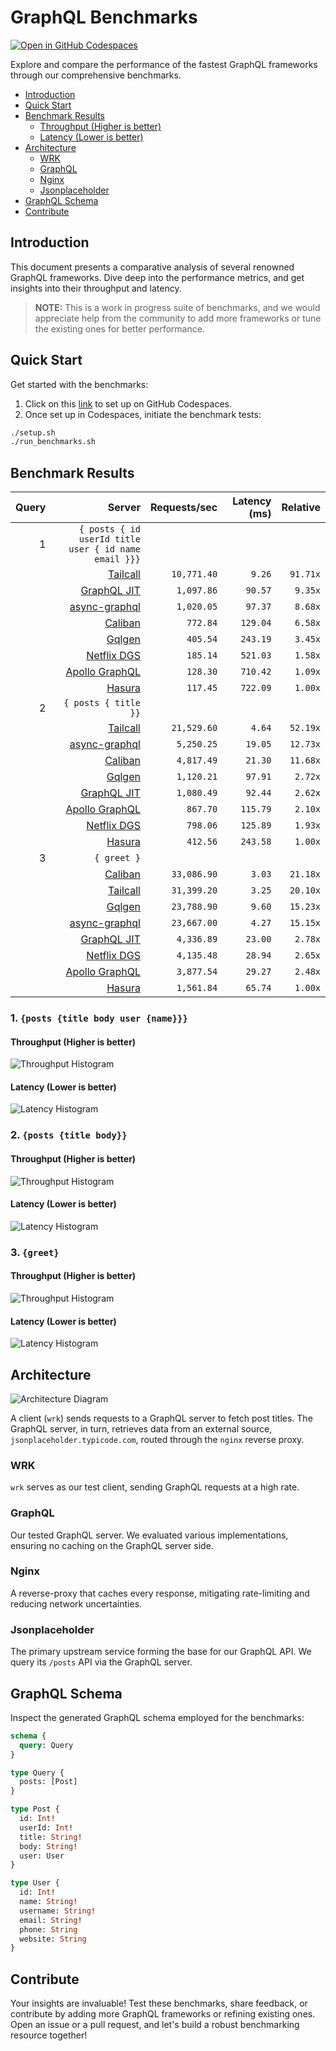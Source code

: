 # GraphQL Benchmarks <!-- omit from toc -->

[![Open in GitHub Codespaces](https://github.com/codespaces/badge.svg)](https://codespaces.new/tailcallhq/graphql-benchmarks)

Explore and compare the performance of the fastest GraphQL frameworks through our comprehensive benchmarks.

- [Introduction](#introduction)
- [Quick Start](#quick-start)
- [Benchmark Results](#benchmark-results)
  - [Throughput (Higher is better)](#throughput-higher-is-better)
  - [Latency (Lower is better)](#latency-lower-is-better)
- [Architecture](#architecture)
  - [WRK](#wrk)
  - [GraphQL](#graphql)
  - [Nginx](#nginx)
  - [Jsonplaceholder](#jsonplaceholder)
- [GraphQL Schema](#graphql-schema)
- [Contribute](#contribute)

[Tailcall]: https://github.com/tailcallhq/tailcall
[Gqlgen]: https://github.com/99designs/gqlgen
[Apollo GraphQL]: https://github.com/apollographql/apollo-server
[Netflix DGS]: https://github.com/netflix/dgs-framework
[Caliban]: https://github.com/ghostdogpr/caliban
[async-graphql]: https://github.com/async-graphql/async-graphql
[Hasura]: https://github.com/hasura/graphql-engine
[GraphQL JIT]: https://github.com/zalando-incubator/graphql-jit

## Introduction

This document presents a comparative analysis of several renowned GraphQL frameworks. Dive deep into the performance metrics, and get insights into their throughput and latency.

> **NOTE:** This is a work in progress suite of benchmarks, and we would appreciate help from the community to add more frameworks or tune the existing ones for better performance.

## Quick Start

Get started with the benchmarks:

1. Click on this [link](https://codespaces.new/tailcallhq/graphql-benchmarks) to set up on GitHub Codespaces.
2. Once set up in Codespaces, initiate the benchmark tests:

```bash
./setup.sh
./run_benchmarks.sh
```

## Benchmark Results

<!-- PERFORMANCE_RESULTS_START -->

| Query | Server | Requests/sec | Latency (ms) | Relative |
|-------:|--------:|--------------:|--------------:|---------:|
| 1 | `{ posts { id userId title user { id name email }}}` |
|| [Tailcall] | `10,771.40` | `9.26` | `91.71x` |
|| [GraphQL JIT] | `1,097.86` | `90.57` | `9.35x` |
|| [async-graphql] | `1,020.05` | `97.37` | `8.68x` |
|| [Caliban] | `772.84` | `129.04` | `6.58x` |
|| [Gqlgen] | `405.54` | `243.19` | `3.45x` |
|| [Netflix DGS] | `185.14` | `521.03` | `1.58x` |
|| [Apollo GraphQL] | `128.30` | `710.42` | `1.09x` |
|| [Hasura] | `117.45` | `722.09` | `1.00x` |
| 2 | `{ posts { title }}` |
|| [Tailcall] | `21,529.60` | `4.64` | `52.19x` |
|| [async-graphql] | `5,250.25` | `19.05` | `12.73x` |
|| [Caliban] | `4,817.49` | `21.30` | `11.68x` |
|| [Gqlgen] | `1,120.21` | `97.91` | `2.72x` |
|| [GraphQL JIT] | `1,080.49` | `92.44` | `2.62x` |
|| [Apollo GraphQL] | `867.70` | `115.79` | `2.10x` |
|| [Netflix DGS] | `798.06` | `125.89` | `1.93x` |
|| [Hasura] | `412.56` | `243.58` | `1.00x` |
| 3 | `{ greet }` |
|| [Caliban] | `33,086.90` | `3.03` | `21.18x` |
|| [Tailcall] | `31,399.20` | `3.25` | `20.10x` |
|| [Gqlgen] | `23,788.90` | `9.60` | `15.23x` |
|| [async-graphql] | `23,667.00` | `4.27` | `15.15x` |
|| [GraphQL JIT] | `4,336.89` | `23.00` | `2.78x` |
|| [Netflix DGS] | `4,135.48` | `28.94` | `2.65x` |
|| [Apollo GraphQL] | `3,877.54` | `29.27` | `2.48x` |
|| [Hasura] | `1,561.84` | `65.74` | `1.00x` |

<!-- PERFORMANCE_RESULTS_END -->



### 1. `{posts {title body user {name}}}`
#### Throughput (Higher is better)

![Throughput Histogram](assets/req_sec_histogram1.png)

#### Latency (Lower is better)

![Latency Histogram](assets/latency_histogram1.png)

### 2. `{posts {title body}}`
#### Throughput (Higher is better)

![Throughput Histogram](assets/req_sec_histogram2.png)

#### Latency (Lower is better)

![Latency Histogram](assets/latency_histogram2.png)

### 3. `{greet}`
#### Throughput (Higher is better)

![Throughput Histogram](assets/req_sec_histogram3.png)

#### Latency (Lower is better)

![Latency Histogram](assets/latency_histogram3.png)

## Architecture

![Architecture Diagram](assets/architecture.png)

A client (`wrk`) sends requests to a GraphQL server to fetch post titles. The GraphQL server, in turn, retrieves data from an external source, `jsonplaceholder.typicode.com`, routed through the `nginx` reverse proxy.

### WRK

`wrk` serves as our test client, sending GraphQL requests at a high rate.

### GraphQL

Our tested GraphQL server. We evaluated various implementations, ensuring no caching on the GraphQL server side.

### Nginx

A reverse-proxy that caches every response, mitigating rate-limiting and reducing network uncertainties.

### Jsonplaceholder

The primary upstream service forming the base for our GraphQL API. We query its `/posts` API via the GraphQL server.

## GraphQL Schema

Inspect the generated GraphQL schema employed for the benchmarks:

```graphql
schema {
  query: Query
}

type Query {
  posts: [Post]
}

type Post {
  id: Int!
  userId: Int!
  title: String!
  body: String!
  user: User
}

type User {
  id: Int!
  name: String!
  username: String!
  email: String!
  phone: String
  website: String
}
```

## Contribute

Your insights are invaluable! Test these benchmarks, share feedback, or contribute by adding more GraphQL frameworks or refining existing ones. Open an issue or a pull request, and let's build a robust benchmarking resource together!
